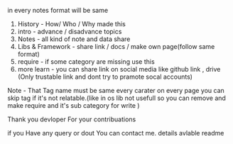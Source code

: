 in every notes format will be same

1. History - How/ Who / Why made this
2. intro - advance / disadvance topics 
3. Notes - all kind of note and data share 
4. Libs & Framework - share link / docs / make own page(follow same format)
5. require - if some category are missing use this
6. more learn - you can share link on social media like github link , drive (Only trustable link and dont try to pramote socal accounts)

Note - That Tag name must be same every carater on every page you can skip tag if it's not relatable.(like in os lib not usefull so you can remove and make require and it's sub category for write )

Thank you devloper For your contribuations

if you Have any query or dout You can contact me. details avlable readme